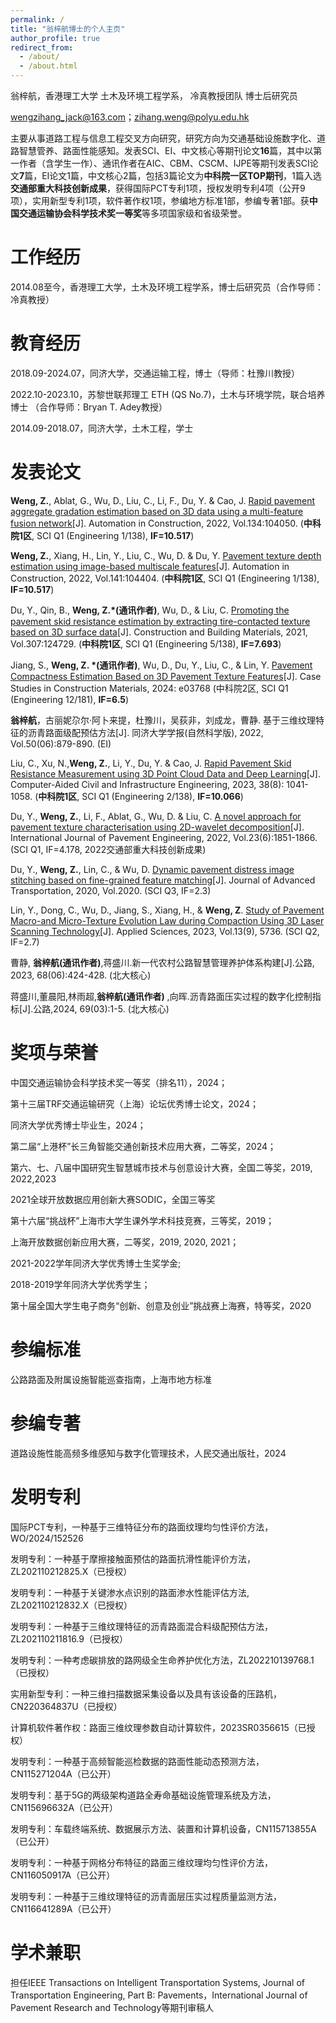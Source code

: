 ```yaml
---
permalink: /
title: "翁梓航博士的个人主页"
author_profile: true
redirect_from: 
  - /about/
  - /about.html
---
```


翁梓航，香港理工大学 土木及环境工程学系， 冷真教授团队 博士后研究员

wengzihang_jack@163.com；zihang.weng@polyu.edu.hk

主要从事道路工程与信息工程交叉方向研究，研究方向为交通基础设施数字化、道路智慧管养、路面性能感知。发表SCI、EI、中文核心等期刊论文**16**篇，其中以第一作者（含学生一作）、通讯作者在AIC、CBM、CSCM、IJPE等期刊发表SCI论文**7**篇，EI论文1篇，中文核心2篇，包括3篇论文为**中科院一区TOP期刊**，1篇入选**交通部重大科技创新成果**，获得国际PCT专利1项，授权发明专利4项（公开9项），实用新型专利1项，软件著作权1项，参编地方标准1部，参编专著1部。获**中国交通运输协会科学技术奖一等奖**等多项国家级和省级荣誉。

工作经历
======
2014.08至今，香港理工大学，土木及环境工程学系，博士后研究员（合作导师：冷真教授）


教育经历
======
2018.09-2024.07，同济大学，交通运输工程，博士（导师：杜豫川教授）

2022.10-2023.10，苏黎世联邦理工 ETH (QS No.7)，土木与环境学院，联合培养博士 （合作导师：Bryan T. Adey教授）

2014.09-2018.07，同济大学，土木工程，学士

发表论文
======
**Weng, Z.**, Ablat, G., Wu, D., Liu, C., Li, F., Du, Y. & Cao, J. [Rapid pavement aggregate gradation estimation based on 3D data using a multi-feature fusion network](https://doi.org/10.1016/j.autcon.2021.104050)[J]. Automation in Construction, 2022, Vol.134:104050. (**中科院1区**, SCI Q1 (Engineering 1/138), **IF=10.517**)

**Weng, Z.**, Xiang, H., Lin, Y., Liu, C., Wu, D. & Du, Y. [Pavement texture depth estimation using image-based multiscale features](https://doi.org/10.1016/j.autcon.2022.104404)[J]. Automation in Construction, 2022, Vol.141:104404. (**中科院1区**, SCI Q1 (Engineering 1/138), **IF=10.517**)

Du, Y., Qin, B., **Weng, Z.*(通讯作者)**, Wu, D., & Liu, C. [Promoting the pavement skid resistance estimation by extracting tire-contacted texture based on 3D surface data](https://doi.org/10.1016/j.conbuildmat.2021.124729)[J]. Construction and Building Materials, 2021, Vol.307:124729. (**中科院1区**, SCI Q1 (Engineering 5/138), **IF=7.693**)

Jiang, S., **Weng, Z. *(通讯作者)**, Wu, D., Du, Y., Liu, C., & Lin, Y. [Pavement Compactness Estimation Based on 3D Pavement Texture Features](https://doi.org/10.1016/j.cscm.2024.e03768)[J]. Case Studies in Construction Materials, 2024: e03768  (中科院2区, SCI Q1 (Engineering 12/181), **IF=6.5**)

**翁梓航**，古丽妮尕尔·阿卜来提，杜豫川，吴荻非，刘成龙，曹静. 基于三维纹理特征的沥青路面级配预估方法[J]. 同济大学学报(自然科学版), 2022, Vol.50(06):879-890. (EI)

Liu, C., Xu, N.,**Weng, Z.**, Li, Y., Du, Y. & Cao, J. [Rapid Pavement Skid Resistance Measurement using 3D Point Cloud Data and Deep Learning](https://doi.org/10.1111/mice.12931)[J]. Computer-Aided Civil and Infrastructure Engineering,  2023, 38(8): 1041-1058. (**中科院1区**, SCI Q1 (Engineering 2/138), **IF=10.066**)

Du, Y., **Weng, Z.**, Li, F., Ablat, G., Wu, D. & Liu, C. [A novel approach for pavement texture characterisation using 2D-wavelet decomposition](https://doi.org/10.1080/10298436.2020.1825712)[J]. International Journal of Pavement Engineering, 2022, Vol.23(6):1851-1866.(SCI Q1, IF=4.178, 2022交通部重大科技创新成果)

Du, Y., **Weng, Z.**, Lin, C., & Wu, D. [Dynamic pavement distress image stitching based on fine-grained feature matching](https://doi.org/10.1155/2020/5804835)[J]. Journal of Advanced Transportation, 2020, Vol.2020. (SCI Q3, IF=2.3)

Lin, Y., Dong, C., Wu, D., Jiang, S., Xiang, H., & **Weng, Z**. [Study of Pavement Macro-and Micro-Texture Evolution Law during Compaction Using 3D Laser Scanning Technology](https://doi.org/10.3390/app13095736)[J]. Applied Sciences, 2023, Vol.13(9), 5736. (SCI Q2, IF=2.7)

曹静, **翁梓航(通讯作者)**,蒋盛川.新一代农村公路智慧管理养护体系构建[J].公路, 2023, 68(06):424-428. (北大核心)

蒋盛川,董晨阳,林雨超,**翁梓航(通讯作者)** ,向晖.沥青路面压实过程的数字化控制指标[J].公路,2024, 69(03):1-5. (北大核心)

奖项与荣誉
======
中国交通运输协会科学技术奖一等奖（排名11），2024；

第十三届TRF交通运输研究（上海）论坛优秀博士论文，2024；

同济大学优秀博士毕业生，2024；

第二届“上港杯”长三角智能交通创新技术应用大赛，二等奖，2024；

第六、七、八届中国研究生智慧城市技术与创意设计大赛，全国二等奖，2019, 2022,2023

2021全球开放数据应用创新大赛SODIC，全国三等奖

第十六届“挑战杯”上海市大学生课外学术科技竞赛，三等奖，2019；

上海开放数据创新应用大赛，二等奖，2019, 2020, 2021；

2021-2022学年同济大学优秀博士生奖学金;

2018-2019学年同济大学优秀学生；

第十届全国大学生电子商务“创新、创意及创业”挑战赛上海赛，特等奖，2020

参编标准
======
公路路面及附属设施智能巡查指南，上海市地方标准

参编专著
======
道路设施性能高频多维感知与数字化管理技术，人民交通出版社，2024

发明专利
======
国际PCT专利，一种基于三维特征分布的路面纹理均匀性评价方法，WO/2024/152526

发明专利：一种基于摩擦接触面预估的路面抗滑性能评价方法，ZL202110212825.X（已授权）

发明专利：一种基于关键渗水点识别的路面渗水性能评估方法, ZL202110212832.X（已授权）

发明专利：一种基于三维纹理特征的沥青路面混合料级配预估方法，ZL202110211816.9（已授权）

发明专利：一种考虑碳排放的路网级全生命养护优化方法，ZL202210139768.1（已授权）

实用新型专利：一种三维扫描数据采集设备以及具有该设备的压路机，CN220364837U（已授权）

计算机软件著作权：路面三维纹理参数自动计算软件，2023SR0356615（已授权）

发明专利：一种基于高频智能巡检数据的路面性能动态预测方法，	CN115271204A（已公开）

发明专利：基于5G的两级架构道路全寿命基础设施管理系统及方法，CN115696632A（已公开）

发明专利：车载终端系统、数据展示方法、装置和计算机设备，CN115713855A（已公开）

发明专利：一种基于网格分布特征的路面三维纹理均匀性评价方法，CN116050917A（已公开）

发明专利：一种基于三维纹理特征的沥青面层压实过程质量监测方法，CN116641289A（已公开）

学术兼职
======
担任IEEE Transactions on Intelligent Transportation Systems, Journal of Transportation Engineering, Part B: Pavements，International Journal of Pavement Research and Technology等期刊审稿人

